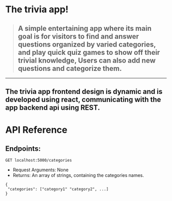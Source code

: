 # **The trivia app!**

> ## A simple entertaining app where its main goal is for visitors to find and answer questions organized by varied categories, and play quick quiz games to show off their trivial knowledge, Users can also add new questions and categorize them.

---

## The trivia app frontend design is dynamic and is developed using react, communicating with the app backend api using REST.

# API Reference

## Endpoints:

`GET localhost:5000/categories`

- Request Arguments: None
- Returns: An array of strings, containing the categories names.

```
{
 "categories": ["category1" "category2", ...]
}
```
